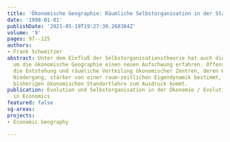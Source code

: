 ```yaml
---
title: 'Ökonomische Geographie: Räumliche Selbstorganisation in der Standortverteilung'
date: '1998-01-01'
publishDate: '2021-05-19T19:27:39.268384Z'
volume: '9'
pages: 97--125
authors:
- Frank Schweitzer
abstract: Unter dem Einfluß der Selbstorganisationstheorie hat auch die Diskussion
  um die ökonomische Geographie einen neuen Aufschwung erfahren. Offensichtlich wird
  die Entstehung und räumliche Verteilung ökonomischer Zentren, deren Wachstum oder
  Niedergang, stärker von einer raum-zeitlichen Eigendynamik bestimmt, als es in der
  bisherigen ökonomischen Standortlehre zum Ausdruck kommt.
publication: Evolution und Selbstorganisation in der Ökonomie / Evolution and Self-Organization
  in Economics
featured: false
sg-areas:
projects:
- Economic Geography

---
```

